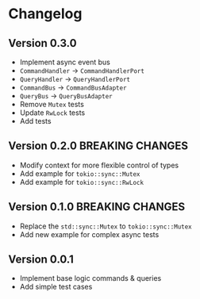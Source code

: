 # Changelog

## Version 0.3.0
* Implement async event bus
* `CommandHandler` -> `CommandHandlerPort`
* `QueryHandler` -> `QueryHandlerPort`
* `CommandBus` -> `CommandBusAdapter`
* `QueryBus` -> `QueryBusAdapter`
* Remove `Mutex` tests
* Update `RwLock` tests
* Add tests

## Version 0.2.0 BREAKING CHANGES
* Modify context for more flexible control of types
* Add example for `tokio::sync::Mutex`
* Add example for `tokio::sync::RwLock`

## Version 0.1.0 BREAKING CHANGES
* Replace the `std::sync::Mutex` to `tokio::sync::Mutex`
* Add new example for complex async tests

## Version 0.0.1
* Implement base logic commands & queries
* Add simple test cases
